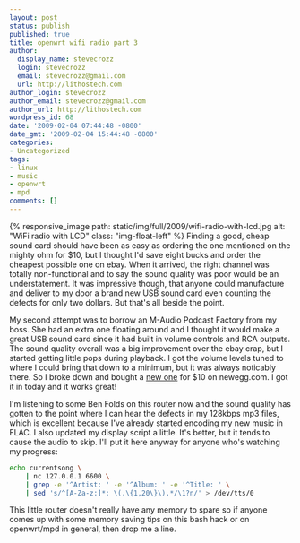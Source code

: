 ```yaml
---
layout: post
status: publish
published: true
title: openwrt wifi radio part 3
author:
  display_name: stevecrozz
  login: stevecrozz
  email: stevecrozz@gmail.com
  url: http://lithostech.com
author_login: stevecrozz
author_email: stevecrozz@gmail.com
author_url: http://lithostech.com
wordpress_id: 68
date: '2009-02-04 07:44:48 -0800'
date_gmt: '2009-02-04 15:44:48 -0800'
categories:
- Uncategorized
tags:
- linux
- music
- openwrt
- mpd
comments: []
---
```

{% responsive_image path: static/img/full/2009/wifi-radio-with-lcd.jpg
alt: "WiFi radio with LCD" class: "img-float-left" %} Finding a good,
cheap sound card should have been as easy as ordering the one mentioned
on the mighty ohm for $10, but I thought I'd save eight bucks and order
the cheapest possible one on ebay. When it arrived, the right channel
was totally non-functional and to say the sound quality was poor would
be an understatement. It was impressive though, that anyone could
manufacture and deliver to my door a brand new USB sound card even
counting the defects for only two dollars. But that's all beside the
point.

<!--more-->

My second attempt was to borrow an M-Audio Podcast Factory from my boss. She
had an extra one floating around and I thought it would make a great USB sound
card since it had built in volume controls and RCA outputs. The sound quality
overall was a big improvement over the ebay crap, but I started getting little
pops during playback. I got the volume levels tuned to where I could bring that
down to a minimum, but it was always noticably there. So I broke down and
bought a [new
one](http://www.newegg.com/Product/Product.aspx?Item=N82E16812186046) for $10
on newegg.com. I got it in today and it works great!

I'm listening to some Ben Folds on this router now and the sound quality has
gotten to the point where I can hear the defects in my 128kbps mp3 files, which
is excellent because I've already started encoding my new music in FLAC. I also
updated my display script a little. It's better, but it tends to cause the
audio to skip. I'll put it here anyway for anyone who's watching my progress:

~~~ bash
echo currentsong \
    | nc 127.0.0.1 6600 \
    | grep -e '^Artist: ' -e '^Album: ' -e '^Title: ' \
    | sed 's/^[A-Za-z:]*: \(.\{1,20\}\).*/\1?n/' > /dev/tts/0
~~~

This little router doesn't really have any memory to spare so if anyone comes
up with some memory saving tips on this bash hack or on openwrt/mpd in general,
then drop me a line.
